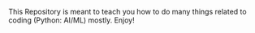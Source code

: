 This Repository is meant to teach you how to do many things related to coding (Python: AI/ML) mostly. Enjoy!
